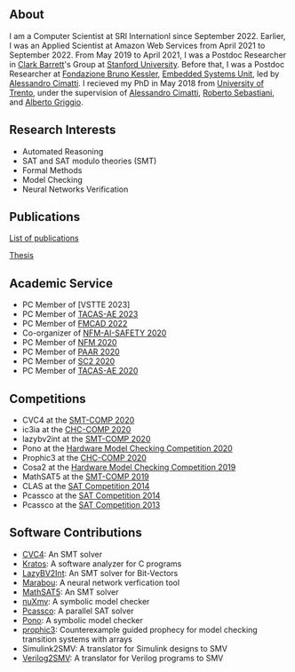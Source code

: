 
## About 

I am a Computer Scientist at SRI Internationl since September 2022. 
Earlier, I was an Applied Scientist at Amazon Web Services from April 2021 to September 2022. 
From May 2019 to April 2021, I was a Postdoc Researcher in [Clark Barrett](https://theory.stanford.edu/~barrett/)'s Group
at [Stanford University](https://www.stanford.edu/). 
Before that, I was a Postdoc Researcher at [Fondazione Bruno Kessler](https://www.fbk.eu),
[Embedded Systems Unit](https://es.fbk.eu), led by [Alessandro Cimatti](https://es.fbk.eu/people/cimatti/).
I recieved my PhD in May 2018 from [University of Trento](https://www.unitn.it/),
under the supervision of [Alessandro Cimatti](https://es.fbk.eu/people/cimatti/),
[Roberto Sebastiani](http://disi.unitn.it/rseba/),
and [Alberto Griggio](https://es.fbk.eu/people/griggio/).


## Research Interests
* Automated Reasoning
* SAT and SAT modulo theories (SMT)
* Formal Methods
* Model Checking
* Neural Networks Verification


## Publications
[List of publications](https://ahmed-irfan.github.io/publications)

[Thesis](https://ahmed-irfan.github.io/thesis)


## Academic Service

* PC Member of [VSTTE 2023]
* PC Member of [TACAS-AE 2023](https://tacas.info/artifacts-23.php)
* PC Member of [FMCAD 2022](https://fmcad.org/FMCAD22/)
* Co-organizer of [NFM-AI-SAFETY 2020](https://sites.google.com/stanford.edu/nfm-ai-safety-20/)
* PC Member of [NFM 2020](https://ti.arc.nasa.gov/events/nfm-2020/)
* PC Member of [PAAR 2020](http://paar2020.gforge.inria.fr/)
* PC Member of [SC2 2020](http://www.sc-square.org/CSA/workshop5.html)
* PC Member of [TACAS-AE 2020](https://www.etaps.org/2020/tacas)


## Competitions

* CVC4 at the [SMT-COMP 2020](https://smt-comp.github.io/2020/)
* ic3ia at the [CHC-COMP 2020](https://chc-comp.github.io/2020/)
* lazybv2int at the [SMT-COMP 2020](https://smt-comp.github.io/2020/)
* Pono at the [Hardware Model Checking Competition 2020](http://fmv.jku.at/hwmcc20/)
* Prophic3 at the [CHC-COMP 2020](https://chc-comp.github.io/2020/)
* Cosa2 at the [Hardware Model Checking Competition 2019](http://fmv.jku.at/hwmcc19/)
* MathSAT5 at the [SMT-COMP 2019](https://smt-comp.github.io/2019/)
* CLAS at the [SAT Competition 2014](http://www.satcompetition.org/2014/)
* Pcassco at the [SAT Competition 2014](http://www.satcompetition.org/2014/)
* Pcassco at the [SAT Competition 2013](http://www.satcompetition.org/2013/)


## Software Contributions

* [CVC4](https://cvc4.github.io/): An SMT solver
* [Kratos](https://es.fbk.eu/tools/kratos): A software analyzer for C programs
* [LazyBV2Int](https://github.com/yoni206/lazybv2int): An SMT solver for Bit-Vectors
* [Marabou](https://github.com/NeuralNetworkVerification/Marabou): A neural network verfication tool
* [MathSAT5](https://mathsat.fbk.eu/): An SMT solver
* [nuXmv](https://nuxmv.fbk.eu/): A symbolic model checker
* [Pcassco](http://tools.computational-logic.org/content/riss.php): A parallel SAT solver
* [Pono](https://github.com/upscale-project/pono): A symbolic model checker
* [prophic3](https://github.com/makaimann/prophic3): Counterexample guided prophecy for model checking transition systems with arrays
* Simulink2SMV: A translator for Simulink designs to SMV
* [Verilog2SMV](https://es.fbk.eu/tools/verilog2smv): A translator for Verilog programs to SMV
